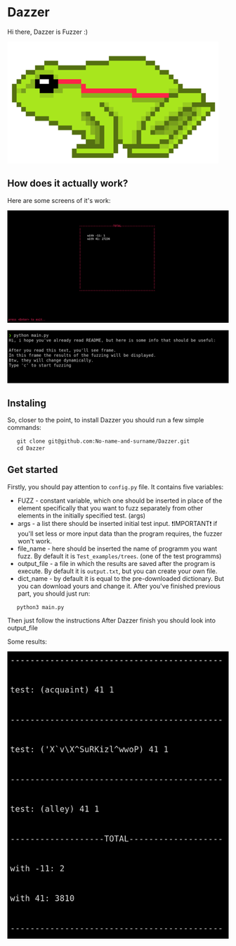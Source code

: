 # Dazzer

Hi there, Dazzer is Fuzzer :) 

![Image alt](https://github.com/No-name-and-surname/imagere/raw/main/pix.png)

## How does it actually work?

Here are some screens of it's work:

![Image alt](https://github.com/No-name-and-surname/imagere/raw/main/Screenshot%20from%202024-07-30%2014-47-07.png)

![Image alt](https://github.com/No-name-and-surname/imagere/raw/main/Screenshot%20from%202024-07-30%2014-45-17.png)


## Instaling

So, closer to the point, to install Dazzer you should run a few simple commands:

```
   git clone git@github.com:No-name-and-surname/Dazzer.git
   cd Dazzer
```

## Get started

Firstly, you should pay attention to  `config.py`  file.
It contains five variables: 
   * FUZZ - constant variable, which one should be inserted in place of the element specifically that you want to fuzz separately from other elements in the initially specified test. (args) 
   * args - a list there should be inserted initial test input. ❗IMPORTANT❗ if you'll set less or more input data than the program requires, the fuzzer won't work.
   * file_name - here should be inserted the name of programm you want fuzz. By default it is  `Test_examples/trees`. (one of the test programms)
   * output_file - a file in which the results are saved after the program is execute. By default it is  `output.txt`, but you can create your own file.
   * dict_name - by default it is equal to the pre-downloaded dictionary. But you can download yours and change it.
After you've finished previous part, you should just run:

```
   python3 main.py
```
Then just follow the instructions
After Dazzer finish you should look into output_file

Some results:

![Image alt](https://github.com/No-name-and-surname/imagere/raw/main/Screenshot%20from%202024-07-30%2014-53-03.png)

## 
